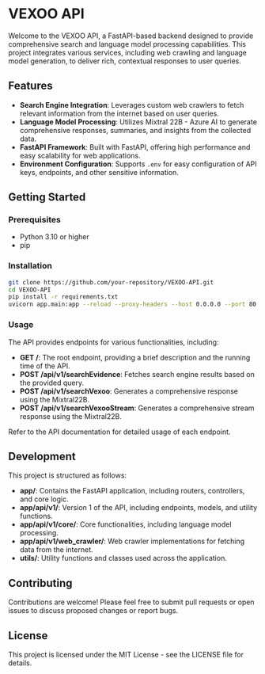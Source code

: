# VEXOO API

Welcome to the VEXOO API, a FastAPI-based backend designed to provide comprehensive search and language model processing capabilities. This project integrates various services, including web crawling and language model generation, to deliver rich, contextual responses to user queries.

## Features

- **Search Engine Integration**: Leverages custom web crawlers to fetch relevant information from the internet based on user queries.
- **Language Model Processing**: Utilizes Mixtral 22B - Azure AI to generate comprehensive responses, summaries, and insights from the collected data.
- **FastAPI Framework**: Built with FastAPI, offering high performance and easy scalability for web applications.
- **Environment Configuration**: Supports `.env` for easy configuration of API keys, endpoints, and other sensitive information.

## Getting Started

### Prerequisites

- Python 3.10 or higher
- pip

### Installation

```sh
git clone https://github.com/your-repository/VEXOO-API.git
cd VEXOO-API
pip install -r requirements.txt
uvicorn app.main:app --reload --proxy-headers --host 0.0.0.0 --port 80
```

### Usage

The API provides endpoints for various functionalities, including:

- **GET /**: The root endpoint, providing a brief description and the running time of the API.
- **POST /api/v1/searchEvidence**: Fetches search engine results based on the provided query.
- **POST /api/v1/searchVexoo**: Generates a comprehensive response using the Mixtral22B.
- **POST /api/v1/searchVexooStream**: Generates a comprehensive stream response using the Mixtral22B.

Refer to the API documentation for detailed usage of each endpoint.

## Development

This project is structured as follows:

- **app/**: Contains the FastAPI application, including routers, controllers, and core logic.
- **app/api/v1/**: Version 1 of the API, including endpoints, models, and utility functions.
- **app/api/v1/core/**: Core functionalities, including language model processing.
- **app/api/v1/web_crawler/**: Web crawler implementations for fetching data from the internet.
- **utils/**: Utility functions and classes used across the application.

## Contributing

Contributions are welcome! Please feel free to submit pull requests or open issues to discuss proposed changes or report bugs.

## License

This project is licensed under the MIT License - see the LICENSE file for details.
